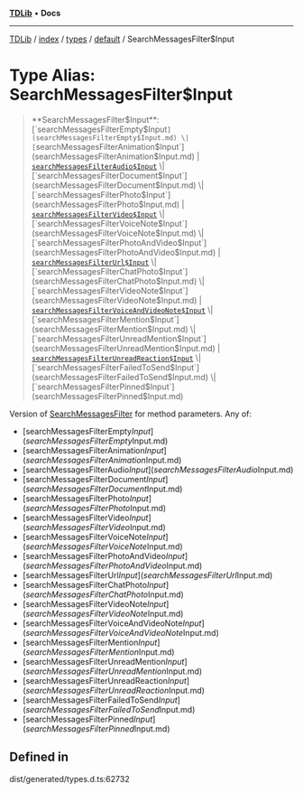 [**TDLib**](../../../../../../README.md) • **Docs**

***

[TDLib](../../../../../../modules.md) / [index](../../../../../README.md) / [types](../../../README.md) / [default](../README.md) / SearchMessagesFilter$Input

# Type Alias: SearchMessagesFilter$Input

> **SearchMessagesFilter$Input**: [`searchMessagesFilterEmpty$Input`](searchMessagesFilterEmpty$Input.md) \| [`searchMessagesFilterAnimation$Input`](searchMessagesFilterAnimation$Input.md) \| [`searchMessagesFilterAudio$Input`](searchMessagesFilterAudio$Input.md) \| [`searchMessagesFilterDocument$Input`](searchMessagesFilterDocument$Input.md) \| [`searchMessagesFilterPhoto$Input`](searchMessagesFilterPhoto$Input.md) \| [`searchMessagesFilterVideo$Input`](searchMessagesFilterVideo$Input.md) \| [`searchMessagesFilterVoiceNote$Input`](searchMessagesFilterVoiceNote$Input.md) \| [`searchMessagesFilterPhotoAndVideo$Input`](searchMessagesFilterPhotoAndVideo$Input.md) \| [`searchMessagesFilterUrl$Input`](searchMessagesFilterUrl$Input.md) \| [`searchMessagesFilterChatPhoto$Input`](searchMessagesFilterChatPhoto$Input.md) \| [`searchMessagesFilterVideoNote$Input`](searchMessagesFilterVideoNote$Input.md) \| [`searchMessagesFilterVoiceAndVideoNote$Input`](searchMessagesFilterVoiceAndVideoNote$Input.md) \| [`searchMessagesFilterMention$Input`](searchMessagesFilterMention$Input.md) \| [`searchMessagesFilterUnreadMention$Input`](searchMessagesFilterUnreadMention$Input.md) \| [`searchMessagesFilterUnreadReaction$Input`](searchMessagesFilterUnreadReaction$Input.md) \| [`searchMessagesFilterFailedToSend$Input`](searchMessagesFilterFailedToSend$Input.md) \| [`searchMessagesFilterPinned$Input`](searchMessagesFilterPinned$Input.md)

Version of [SearchMessagesFilter](SearchMessagesFilter.md) for method parameters.
Any of:
- [searchMessagesFilterEmpty$Input](searchMessagesFilterEmpty$Input.md)
- [searchMessagesFilterAnimation$Input](searchMessagesFilterAnimation$Input.md)
- [searchMessagesFilterAudio$Input](searchMessagesFilterAudio$Input.md)
- [searchMessagesFilterDocument$Input](searchMessagesFilterDocument$Input.md)
- [searchMessagesFilterPhoto$Input](searchMessagesFilterPhoto$Input.md)
- [searchMessagesFilterVideo$Input](searchMessagesFilterVideo$Input.md)
- [searchMessagesFilterVoiceNote$Input](searchMessagesFilterVoiceNote$Input.md)
- [searchMessagesFilterPhotoAndVideo$Input](searchMessagesFilterPhotoAndVideo$Input.md)
- [searchMessagesFilterUrl$Input](searchMessagesFilterUrl$Input.md)
- [searchMessagesFilterChatPhoto$Input](searchMessagesFilterChatPhoto$Input.md)
- [searchMessagesFilterVideoNote$Input](searchMessagesFilterVideoNote$Input.md)
- [searchMessagesFilterVoiceAndVideoNote$Input](searchMessagesFilterVoiceAndVideoNote$Input.md)
- [searchMessagesFilterMention$Input](searchMessagesFilterMention$Input.md)
- [searchMessagesFilterUnreadMention$Input](searchMessagesFilterUnreadMention$Input.md)
- [searchMessagesFilterUnreadReaction$Input](searchMessagesFilterUnreadReaction$Input.md)
- [searchMessagesFilterFailedToSend$Input](searchMessagesFilterFailedToSend$Input.md)
- [searchMessagesFilterPinned$Input](searchMessagesFilterPinned$Input.md)

## Defined in

dist/generated/types.d.ts:62732
